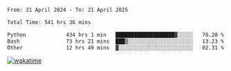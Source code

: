 <!--START_SECTION:waka-->

```txt
From: 21 April 2024 - To: 21 April 2025

Total Time: 541 hrs 36 mins

Python             434 hrs 1 min   ███████████████████▓░░░░░   78.28 %
Bash               73 hrs 21 mins  ███▒░░░░░░░░░░░░░░░░░░░░░   13.23 %
Other              12 hrs 49 mins  ▓░░░░░░░░░░░░░░░░░░░░░░░░   02.31 %
```

<!--END_SECTION:waka-->
[![wakatime](https://wakatime.com/badge/user/5f89a63a-5294-4958-ad30-2b3455e63f2a.svg)](https://wakatime.com/@5f89a63a-5294-4958-ad30-2b3455e63f2a)
